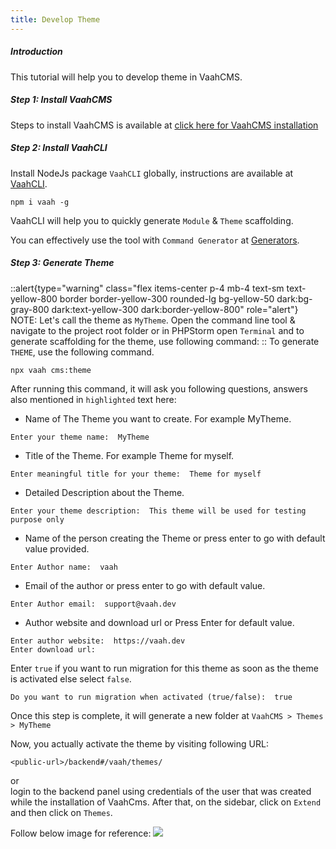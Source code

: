 ```yaml
---
title: Develop Theme
---
```


##### Introduction

This tutorial will help you to develop theme in VaahCMS.



##### Step 1: Install VaahCMS

Steps to install VaahCMS is available at [click here for VaahCMS installation](/vaahcms-2/getting-started/installation)



##### Step 2: Install VaahCLI

Install NodeJs package `VaahCLI` globally, instructions are available at [VaahCLI](https://www.npmjs.com/package/vaah).

```shell
npm i vaah -g
```



VaahCLI will help you to quickly generate `Module` & `Theme` scaffolding.

You can effectively use the tool with `Command Generator` at [Generators](/vaahcms-2/generators).



##### Step 3: Generate Theme

::alert{type="warning" class="flex items-center p-4 mb-4 text-sm text-yellow-800 border border-yellow-300 rounded-lg bg-yellow-50 dark:bg-gray-800 dark:text-yellow-300 dark:border-yellow-800" role="alert"}
NOTE:
Let's call the theme as `MyTheme`. Open the command line tool & navigate to the project root folder or in PHPStorm open `Terminal` and to generate scaffolding for the theme, use following command:
::
To generate `THEME`, use the following command.
```shell
npx vaah cms:theme
```

After running this command, it will ask you following questions, answers also mentioned in `highlighted` text here:

- Name of The Theme you want to create. For example MyTheme.
```
Enter your theme name:  MyTheme
```
- Title of the Theme. For example Theme for myself.
```
Enter meaningful title for your theme:  Theme for myself
```

- Detailed Description about the Theme.
```
Enter your theme description:  This theme will be used for testing purpose only
```
- Name of the person creating the Theme or press enter to go with default value provided.
```
Enter Author name:  vaah
```
- Email of the author or press enter to go with default value.
```
Enter Author email:  support@vaah.dev
```
- Author website and download url or Press Enter for default value.
```
Enter author website:  https://vaah.dev
Enter download url: 
```
Enter `true` if you want to run migration for this theme as soon as the theme
is activated else select `false`.
```
Do you want to run migration when activated (true/false):  true
```


Once this step is complete, it will generate a new folder at `VaahCMS > Themes > MyTheme`

Now, you actually activate the theme by visiting following URL:

```http request
<public-url>/backend#/vaah/themes/   
```
or   
login to the backend panel using credentials of the user that was created while the installation of VaahCms.
After that, on the sidebar, click on `Extend` and then click on `Themes`.

Follow below image for reference:
<img src="/images/user-auth-activate.png">
